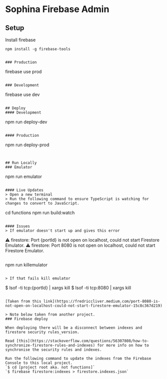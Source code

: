 # Sophina Firebase Admin
## Setup
Install firebase 
```
npm install -g firebase-tools
```

```

### Production
```
firebase use prod
```

### Development
```
firebase use dev
```

## Deploy
#### Development
```
npm run deploy-dev
```

#### Production
```
npm run deploy-prod
```


## Run Locally
### Emulator
```
npm run emulator
```

#### Live Updates
> Open a new terminal 
> Run the following command to ensure TypeScript is watching for changes to convert to JavaScript.
```
cd functions
npm run build:watch
```

#### Issues
> If emulator doesn't start up and gives this error
```
⚠  firestore: Port {portId} is not open on localhost, could not start Firestore Emulator.
⚠  firestore: Port 8080 is not open on localhost, could not start Firestore Emulator.
```

```
npm run killemulator
```

> If that fails kill emulator
```
$ lsof -ti tcp:{portId} | xargs kill
$ lsof -ti tcp:8080 | xargs kill
```

[Taken from this link](https://fredriccliver.medium.com/port-8080-is-not-open-on-localhost-could-not-start-firestore-emulator-15c8c367d219)

> Note below taken from another project.
### Firebase deploy

When deploying there will be a disconnect between indexes and firestore security rules_version.

Read [this](https://stackoverflow.com/questions/56307808/how-to-synchronize-firestore-rules-and-indexes) for more info on how to synchronise the security rules and indexes.

Run the following command to update the indexes from the Firebase Console to this local project.
`$ cd [project root aka. not functions]`
`$ firebase firestore:indexes > firestore.indexes.json`
